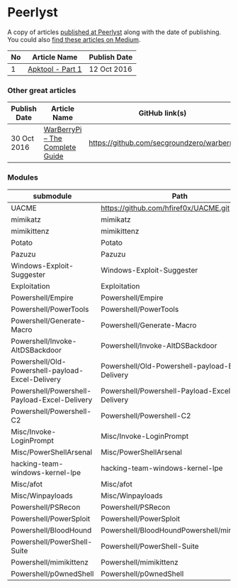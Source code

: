 # Peerlyst

A copy of articles [published at Peerlyst](https://www.peerlyst.com/users/hack-with-github) along with the date of publishing. You could also [find these articles on Medium](https://medium.com/@HackwithGithub).

| No | Article Name | Publish Date | 
|----|----|----|
| 1 | [Apktool - Part 1](https://github.com/Hack-with-Github/Peerlyst/blob/master/Articles/Apktool.md)  | 12 Oct 2016 |

### Other great articles

| Publish Date | Article Name | GitHub link(s) | Author(s) |
|----|----|----|----|
| 30 Oct 2016 | [WarBerryPi – The Complete Guide](https://www.peerlyst.com/posts/warberrypi-the-complete-guide-secgroundzero)  | https://github.com/secgroundzero/warberry | [SecGroundZero](https://www.peerlyst.com/users/secgroundzero) ([@sec_groundzero](https://twitter.com/sec_groundzero))

### Modules
| submodule | Path | Url |
| --------- | ---- | --- |
| UACME | https://github.com/hfiref0x/UACME.git |
| mimikatz | mimikatz| https://github.com/gentilkiwi/mimikatz |
| mimikittenz | mimikittenz | https://github.com/putterpanda/mimikittenz.git |
| Potato| Potato | https://github.com/foxglovesec/Potato |
| Pazuzu| Pazuzu | https://github.com/BorjaMerino/Pazuzu |
| Windows-Exploit-Suggester | Windows-Exploit-Suggester | https://github.com/GDSSecurity/Windows-Exploit-Suggester |
| Exploitation | Exploitation | https://github.com/hacksysteam/Exploitation |
| Powershell/Empire | Powershell/Empire | https://github.com/PowerShellEmpire/Empire |
| Powershell/PowerTools | Powershell/PowerTools | https://github.com/PowerShellEmpire/PowerTools |
| Powershell/Generate-Macro | Powershell/Generate-Macro | https://github.com/enigma0x3/Generate-Macro |
| Powershell/Invoke-AltDSBackdoor | Powershell/Invoke-AltDSBackdoor | https://github.com/enigma0x3/Invoke-AltDSBackdoor |
| Powershell/Old-Powershell-payload-Excel-Delivery | Powershell/Old-Powershell-payload-Excel-Delivery | https://github.com/enigma0x3/Old-Powershell-payload-Excel-Delivery |
| Powershell/Powershell-Payload-Excel-Delivery | Powershell/Powershell-Payload-Excel-Delivery | https://github.com/enigma0x3/Powershell-Payload-Excel-Delivery |
| Powershell/Powershell-C2 | Powershell/Powershell-C2 | https://github.com/enigma0x3/Powershell-C2 |
| Misc/Invoke-LoginPrompt | Misc/Invoke-LoginPrompt | https://github.com/enigma0x3/Invoke-LoginPrompt |
| Misc/PowerShellArsenal | Misc/PowerShellArsenal | https://github.com/mattifestation/PowerShellArsenal |
| hacking-team-windows-kernel-lpe | hacking-team-windows-kernel-lpe | https://github.com/vlad902/hacking-team-windows-kernel-lpe |
| Misc/afot | Misc/afot | https://github.com/harris21/afot |
| Misc/Winpayloads | Misc/Winpayloads | https://github.com/nccgroup/Winpayloads |
| Powershell/PSRecon | Powershell/PSRecon | https://github.com/gfoss/PSRecon |
| Powershell/PowerSploit | Powershell/PowerSploit | https://github.com/PowerShellMafia/PowerSploit |
| Powershell/BloodHound | Powershell/BloodHoundPowershell/mimikittenz | https://github.com/adaptivethreat/BloodHound |
| Powershell/PowerShell-Suite| Powershell/PowerShell-Suite| https://github.com/FuzzySecurity/PowerShell-Suite |
| Powershell/mimikittenz | Powershell/mimikittenz | https://github.com/putterpanda/mimikittenz |
| Powershell/p0wnedShell | Powershell/p0wnedShell | https://github.com/Cn33liz/p0wnedShell |
